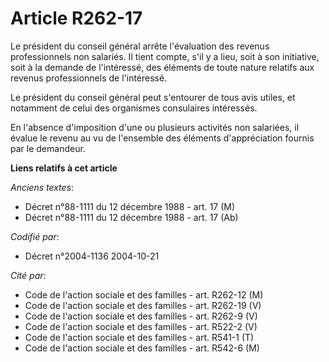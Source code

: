 # Article R262-17

Le président du conseil général arrête l'évaluation des revenus professionnels non salariés. Il tient compte, s'il y a lieu,
soit à son initiative, soit à la demande de l'intéressé, des éléments de toute nature relatifs aux revenus professionnels de
l'intéressé.

Le président du conseil général peut s'entourer de tous avis utiles, et notamment de celui des organismes consulaires
intéressés.

En l'absence d'imposition d'une ou plusieurs activités non salariées, il évalue le revenu au vu de l'ensemble des éléments
d'appréciation fournis par le demandeur.

**Liens relatifs à cet article**

_Anciens textes_:

  - Décret n°88-1111 du 12 décembre 1988 - art. 17 (M)
  - Décret n°88-1111 du 12 décembre 1988 - art. 17 (Ab)

_Codifié par_:

  - Décret n°2004-1136 2004-10-21

_Cité par_:

  - Code de l'action sociale et des familles - art. R262-12 (M)
  - Code de l'action sociale et des familles - art. R262-19 (V)
  - Code de l'action sociale et des familles - art. R262-9 (V)
  - Code de l'action sociale et des familles - art. R522-2 (V)
  - Code de l'action sociale et des familles - art. R541-1 (T)
  - Code de l'action sociale et des familles - art. R542-6 (M)
